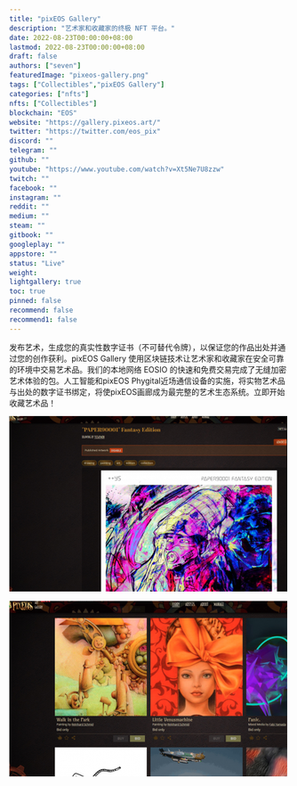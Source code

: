 ```yaml
---
title: "pixEOS Gallery"
description: "艺术家和收藏家的终极 NFT 平台。"
date: 2022-08-23T00:00:00+08:00
lastmod: 2022-08-23T00:00:00+08:00
draft: false
authors: ["seven"]
featuredImage: "pixeos-gallery.png"
tags: ["Collectibles","pixEOS Gallery"]
categories: ["nfts"]
nfts: ["Collectibles"]
blockchain: "EOS"
website: "https://gallery.pixeos.art/"
twitter: "https://twitter.com/eos_pix"
discord: ""
telegram: ""
github: ""
youtube: "https://www.youtube.com/watch?v=Xt5Ne7U8zzw"
twitch: ""
facebook: ""
instagram: ""
reddit: ""
medium: ""
steam: ""
gitbook: ""
googleplay: ""
appstore: ""
status: "Live"
weight: 
lightgallery: true
toc: true
pinned: false
recommend: false
recommend1: false
---
```

发布艺术，生成您的真实性数字证书（不可替代令牌），以保证您的作品出处并通过您的创作获利。pixEOS Gallery 使用区块链技术让艺术家和收藏家在安全可靠的环境中交易艺术品。我们的本地网络 EOSIO 的快速和免费交易完成了无缝加密艺术体验的包。人工智能和pixEOS Phygital近场通信设备的实施，将实物艺术品与出处的数字证书绑定，将使pixEOS画廊成为最完整的艺术生态系统。立即开始收藏艺术品！

![1](1661242004143.jpg)

![2](1661242013115.jpg)